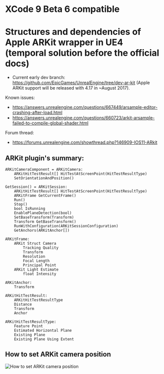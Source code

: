 # XCode 9 Beta 6 compatible

# Structures and dependencies of Apple ARKit wrapper in UE4 (temporal solution before the official docs)

* Current early dev branch: https://github.com/EpicGames/UnrealEngine/tree/dev-ar-kit (Apple ARKit support will be released with 4.17 in ~August 2017).

Known issues:
* https://answers.unrealengine.com/questions/667449/arsample-editor-crashing-after-load.html
* https://answers.unrealengine.com/questions/660723/arkit-arsample-failed-to-compile-global-shader.html

Forum thread:
* https://forums.unrealengine.com/showthread.php?146909-IOS11-ARkit


## ARKit plugin's summary:
```
ARKitCameraComponent = ARKitCamera:
    ARKitHitTestResult[] HitTestAtScreenPoint(HitTestResultType)
    SetOrientationAndPosition()

GetSession() = ARKitSession:
    ARKitHitTestResult[] HitTestAtScreenPoint(HitTestResultType)
    ARKitFrame GetCurrentFrame()
    Run()
    Stop()
    bool IsRunning
    EnablePlaneDetection(bool)
    SetBaseTransform(Transform)
    Transform GetBaseTransform()
    RunWithConfiguration(ARKitSessionConfiguration)
    GetAnchors(ARKitAnchor[])

ARKitFrame:
    ARKit Struct Camera
        Tracking Quality
        Transform
        Resolution
        Focal Length
        Principal Point
    ARKit Light Estimate
        float Intensity

ARKitAnchor:
    Transform
        
ARKitHitTestResult:
    ARKitHitTestResultType
    Distance
    Transform
    Anchor

ARKitHitTestResultType:
    Feature Point
    Estimated Horizontal Plane
    Existing Plane
    Existing Plane Using Extent
```
  
## How to set ARKit camera position
![How to set ARKit camera position](http://i.imgur.com/RuSMcy3.png)
